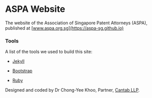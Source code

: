 # ASPA Website

The website of the Association of Singapore Patent Attorneys (ASPA), published at [www.aspa.org.sg](https://aspa-sg.github.io)

### Tools

A list of the tools we used to build this site:

* [Jekyll](http://jekyllrb.com)

* [Bootstrap](http://www.getbootstrap.com)

* [Ruby](http://www.rubylang.org)

Designed and coded by Dr Chong-Yee Khoo, Partner, [Cantab LLP](https://cantab-ip.com).
